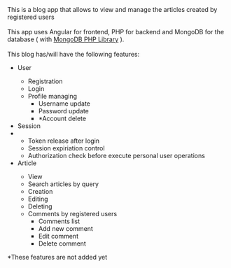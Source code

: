 <div>This is a blog app that allows to view and manage the articles created by registered users</div>
<br>
<div>
This app uses Angular for frontend, PHP for backend and MongoDB for the database ( with <a href="https://github.com/mongodb/mongo-php-library">MongoDB PHP Library</a> ).
</div>
<br>
<div>
This blog has/will have the following features:
<ul>
  <li>User</li>
  <ul>
    <li>Registration</li>
    <li>Login</li>
    <li>
      Profile managing
      <ul>
        <li>Username update</li>
        <li>Password update</li>
        <li>*Account delete</li>
      </ul>
    </li>
  </ul>
  <li>Session<li>
  <ul>
    <li>Token release after login</li>
    <li>Session expiriation control</li>
    <li>Authorization check before execute personal user operations</li>
  </ul>
  <li>Article</li>
  <ul>
    <li>View</li>
    <li>Search articles by query</li>
    <li>Creation</li>
    <li>Editing</li>
    <li>Deleting</li>
    <li>
      Comments by registered users
      <ul>
        <li>Comments list</li>
        <li>Add new comment</li>
        <li>Edit comment</li>
        <li>Delete comment</li>
      </ul>
    </li>
  </ul>
</ul>
</div>
<div>
*These features are not added yet
</div>
<br>





